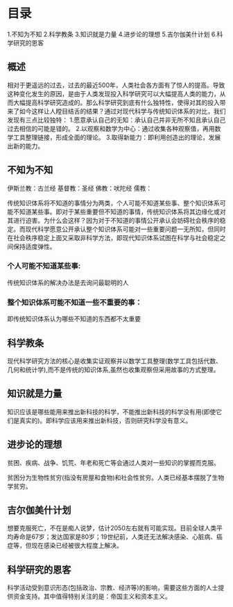 # 目录
1.不知为不知
2.科学教条
3.知识就是力量
4.进步论的理想
5.吉尔伽美什计划
6.科学研究的恩客


## 概述
  相对于更遥远的过去，过去的最近500年，人类社会各方面有了惊人的提高。导致这种变化发生的原因，是由于人类发现投入科学研究可以大幅提高人类的能力，从而大幅提高科学研究造成的。那么科学研究到底有什么独特性，使得对其的投入带来了如今这样让人瞠目结舌的结果？通过对现代科学与传统知识体系的对比，我们发现有三点比较独特：
  1.愿意承认自己的无知：承认自己并非无所不知且承认自己过去相信的可能是错的。
  2.以观察和数学为中心：通过收集各种观察值，再用数学工具整理链接，形成全面的理论。
  3.取得新能力：即利用创造出的理论，发展出新的能力。

## 不知为不知
  伊斯兰教：古兰经
  基督教：圣经
  佛教：吠陀经
  儒教：

传统知识体系将不知道的事情分为两类，个人可能不知道某些事、整个知识体系可能不知道某些事。即对于某些重要但不知道的事情，传统知识体系将其边缘化或对其进行迫害。为什么会这样？因为对于不知道的事情公开承认会妨碍社会秩序的稳定。而现代科学愿意公开承认整个知识体系可能对一些重要问题一无所知，但同时在社会秩序稳定上面又采取非科学方法，即现代知识体系试图在科学与社会稳定之间保持适度弹性。
### 个人可能不知道某些事: 
  传统知识体系的解决办法是去询问最聪明的人

### 整个知识体系可能不知道一些不重要的事：
  即传统知识体系认为哪些不知道的东西都不太重要

## 科学教条
  现代科学研究方法的核心是收集实证观察并以数学工具整理(数学工具包括代数、几何和统计学),而不是传统的知识体系,虽然也收集观察但采用故事的方式整理。

## 知识就是力量
   知识应该是哪些能用来推出新科技的科学，不能推出新科技的科学没有用(即使它们是真实的)。即科学应该用来推出新科技，否则研究科学没有意义。

## 进步论的理想
  贫困、疾病、战争、饥荒、年老和死亡等会通过人类对一些知识的掌握而克服。

  贫困分为生物性贫穷(指没有房屋和食物)和社会性贫穷。人类已经基本摆脱了生物学贫穷。
## 吉尔伽美什计划
  想要克服死亡，不在是痴人说梦，估计2050左右就有可能实现。目前全球人类平均寿命是67岁；发达国家是80岁；19世纪前，人类还无法解决感染、心脏病、癌症等，但现在感染已经被很大程度上解决。

## 科学研究的恩客
  科学活动受到意识形态(包括政治、宗教、经济等)的影响，需要这些方面的人士提供资金支持。其中值得特别关注的是：帝国主义和资本主义。

